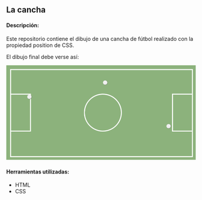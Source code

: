 ## La cancha

#### Descripción:
Este repositorio contiene el dibujo de una cancha de fútbol realizado con la propiedad position de CSS.

El dibujo final debe verse así:

![Sin titulo](assets/imgs/modeloCancha.png)  

#### Herramientas utilizadas:
* HTML
* CSS
